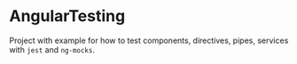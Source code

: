 # AngularTesting

Project with example for how to test components, directives,
pipes, services with `jest` and `ng-mocks`.
